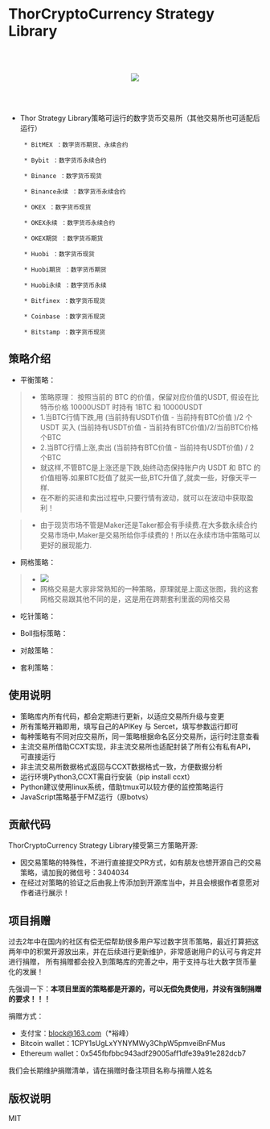 # ThorCryptoCurrency Strategy Library

 
<br>
<br>
<p align="center">
  <img src ="http://thorquant.com/Thor-Quant.png"/>
</p>
<br>
<br>

 * Thor Strategy Library策略可运行的数字货币交易所（其他交易所也可适配后运行）

        * BitMEX ：数字货币期货、永续合约

        * Bybit ：数字货币永续合约

        * Binance ：数字货币现货

        * Binance永续 ：数字货币永续合约

        * OKEX ：数字货币现货

        * OKEX永续 ：数字货币永续合约

        * OKEX期货 ：数字货币期货

        * Huobi ：数字货币现货

        * Huobi期货 ：数字货币期货

        * Huobi永续 ：数字货币永续 

        * Bitfinex ：数字货币现货

        * Coinbase ：数字货币现货

        * Bitstamp ：数字货币现货


## 策略介绍

- 平衡策略：
> - 策略原理： 按照当前的 BTC 的价值，保留对应价值的USDT, 假设在比特币价格 10000USDT 时持有 1BTC 和 10000USDT
> - 1.当BTC行情下跌,用 (当前持有USDT价值 - 当前持有BTC价值 )/2 个USDT 买入 (当前持有USDT价值 - 当前持有BTC价值)/2/当前BTC价格 个BTC
> - 2.当BTC行情上涨,卖出 (当前持有BTC价值 - 当前持有USDT价值) / 2 个BTC
> - 就这样,不管BTC是上涨还是下跌,始终动态保持账户内 USDT 和 BTC 的价值相等.如果BTC贬值了就买一些,BTC升值了,就卖一些，好像天平一样.
> - 在不断的买进和卖出过程中,只要行情有波动，就可以在波动中获取盈利！

> - 由于现货市场不管是Maker还是Taker都会有手续费.在大多数永续合约交易市场中,Maker是交易所给你手续费的！所以在永续市场中策略可以更好的展现能力.

- 网格策略：
> - <img src ="http://thorquant.com/网格交易图片.png"/>
> - 网格交易是大家非常熟知的一种策略，原理就是上面这张图，我的这套网格交易跟其他不同的是，这是用在跨期套利里面的网格交易
  

- 吃针策略：

- Boll指标策略：

- 对敲策略：

- 套利策略：



## 使用说明
- 策略库内所有代码，都会定期进行更新，以适应交易所升级与变更
- 所有策略开箱即用，填写自己的APIKey 与 Sercet，填写参数运行即可
- 每种策略有不同对应交易所，同一策略根据命名区分交易所，运行时注意查看
- 主流交易所借助CCXT实现，非主流交易所也适配封装了所有公有私有API，可直接运行
- 非主流交易所数据格式返回与CCXT数据格式一致，方便数据分析
- 运行环境Python3,CCXT需自行安装（pip install ccxt）
- Python建议使用linux系统，借助tmux可以较方便的监控策略运行
- JavaScript策略基于FMZ运行（原botvs）



## 贡献代码

ThorCryptoCurrency Strategy Library接受第三方策略开源:

- 因交易策略的特殊性，不进行直接提交PR方式，如有朋友也想开源自己的交易策略，请加我的微信号：3404034
- 在经过对策略的验证之后由我上传添加到开源库当中，并且会根据作者意愿对作者进行展示！




## 项目捐赠

过去2年中在国内的社区有偿无偿帮助很多用户写过数字货币策略，最近打算把这两年中的积累开源放出来，并在后续进行更新维护，非常感谢用户的认可与肯定并进行捐赠，
所有捐赠都会投入到策略库的完善之中，用于支持与壮大数字货币量化的发展！

先强调一下：**本项目里面的策略都是开源的，可以无偿免费使用，并没有强制捐赠的要求！！！**

捐赠方式：
- 支付宝：block@163.com（*裕峰）
- Bitcoin wallet：1CPY1sUgLxYYNYMWy3ChpW5pmveiBnFMus
- Ethereum wallet：0x545fbfbbc943adf29005aff1dfe39a91e282dcb7


我们会长期维护捐赠清单，请在捐赠时备注项目名称与捐赠人姓名


## 版权说明

MIT
